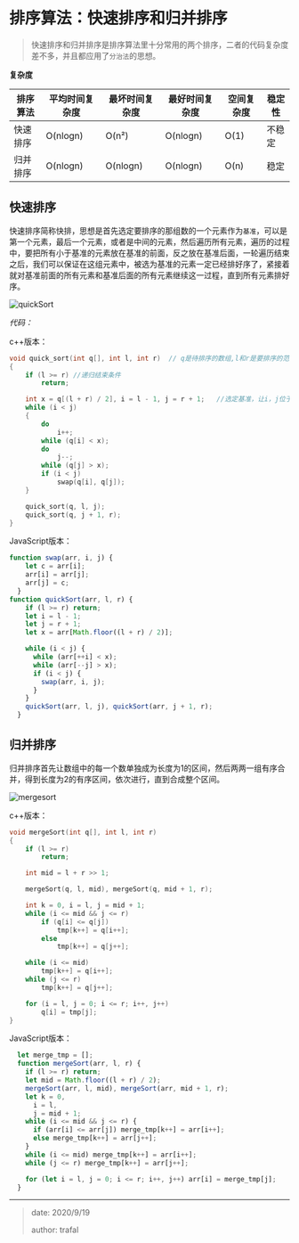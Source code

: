# 排序算法：快速排序和归并排序	

>  快速排序和归并排序是排序算法里十分常用的两个排序，二者的代码复杂度差不多，并且都应用了`分治法`的思想。
>
> 

**复杂度**

| 排序算法 | 平均时间复杂度 | 最坏时间复杂度 | 最好时间复杂度 | 空间复杂度 | 稳定性 |
| -------- | -------------- | -------------- | -------------- | ---------- | ------ |
| 快速排序 | O(nlogn)       | O(n²)          | O(nlogn)       | O(1)       | 不稳定 |
| 归并排序 | O(nlogn)       | O(nlogn)       | O(nlogn)       | O(n)       | 稳定   |

## 快速排序

快速排序简称快排，思想是首先选定要排序的那组数的一个元素作为`基准`，可以是第一个元素，最后一个元素，或者是中间的元素，然后遍历所有元素，遍历的过程中，要把所有小于基准的元素放在基准的前面，反之放在基准后面，一轮遍历结束之后，我们可以保证在这组元素中，被选为基准的元素一定已经排好序了，紧接着就对基准前面的所有元素和基准后面的所有元素继续这一过程，直到所有元素排好序。

![quickSort](https://img-blog.csdn.net/20161009191035090)

*代码：*

c++版本：

```c++
void quick_sort(int q[], int l, int r)	// q是待排序的数组,l和r是要排序的范围，且l,r都是数组有效的索引
{
    if (l >= r)	//递归结束条件
        return;

    int x = q[(l + r) / 2], i = l - 1, j = r + 1;	//选定基准，让i，j位于初始位置
    while (i < j)
    {
        do
            i++;
        while (q[i] < x);
        do
            j--;
        while (q[j] > x);
        if (i < j)
            swap(q[i], q[j]);
    }

    quick_sort(q, l, j);
    quick_sort(q, j + 1, r);
}
```

JavaScript版本：

```js
function swap(arr, i, j) {
    let c = arr[i];
    arr[i] = arr[j];
    arr[j] = c;
  }
function quickSort(arr, l, r) {
    if (l >= r) return;
    let i = l - 1;
    let j = r + 1;
    let x = arr[Math.floor((l + r) / 2)];

    while (i < j) {
      while (arr[++i] < x);
      while (arr[--j] > x);
      if (i < j) {
        swap(arr, i, j);
      }
    }
    quickSort(arr, l, j), quickSort(arr, j + 1, r);
  }
```

## 归并排序

归并排序首先让数组中的每一个数单独成为长度为1的区间，然后两两一组有序合并，得到长度为2的有序区间，依次进行，直到合成整个区间。

![mergesort](https://img-blog.csdn.net/20161009190940095)

c++版本：

```c++
void mergeSort(int q[], int l, int r)
{
    if (l >= r)
        return;

    int mid = l + r >> 1;

    mergeSort(q, l, mid), mergeSort(q, mid + 1, r);

    int k = 0, i = l, j = mid + 1;
    while (i <= mid && j <= r)
        if (q[i] <= q[j])
            tmp[k++] = q[i++];
        else
            tmp[k++] = q[j++];

    while (i <= mid)
        tmp[k++] = q[i++];
    while (j <= r)
        tmp[k++] = q[j++];

    for (i = l, j = 0; i <= r; i++, j++)
        q[i] = tmp[j];
}
```

JavaScript版本：

```js
  let merge_tmp = [];
  function mergeSort(arr, l, r) {
    if (l >= r) return;
    let mid = Math.floor((l + r) / 2);
    mergeSort(arr, l, mid), mergeSort(arr, mid + 1, r);
    let k = 0,
      i = l,
      j = mid + 1;
    while (i <= mid && j <= r) {
      if (arr[i] <= arr[j]) merge_tmp[k++] = arr[i++];
      else merge_tmp[k++] = arr[j++];
    }
    while (i <= mid) merge_tmp[k++] = arr[i++];
    while (j <= r) merge_tmp[k++] = arr[j++];

    for (let i = l, j = 0; i <= r; i++, j++) arr[i] = merge_tmp[j];
  }
```





------

> date: 2020/9/19
>
> author: trafal